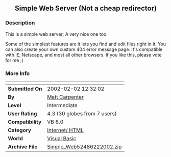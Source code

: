﻿<div align="center">

## Simple Web Server \(Not a cheap redirector\)


</div>

### Description

This is a simple web server; A very nice one too.

Some of the simplest features are it lets you find and edit files right in it. You can also create your own custom 404 error message page. It's compatible with IE, Netscape, and most all other browsers. if you like this, please vote for me ;)
 
### More Info
 


<span>             |<span>
---                |---
**Submitted On**   |2002-02-02 12:32:02
**By**             |[Matt Carpenter](https://github.com/Planet-Source-Code/PSCIndex/blob/master/ByAuthor/matt-carpenter.md)
**Level**          |Intermediate
**User Rating**    |4.3 (30 globes from 7 users)
**Compatibility**  |VB 6\.0
**Category**       |[Internet/ HTML](https://github.com/Planet-Source-Code/PSCIndex/blob/master/ByCategory/internet-html__1-34.md)
**World**          |[Visual Basic](https://github.com/Planet-Source-Code/PSCIndex/blob/master/ByWorld/visual-basic.md)
**Archive File**   |[Simple\_Web52486222002\.zip](https://github.com/Planet-Source-Code/matt-carpenter-simple-web-server-not-a-cheap-redirector__1-31430/archive/master.zip)








